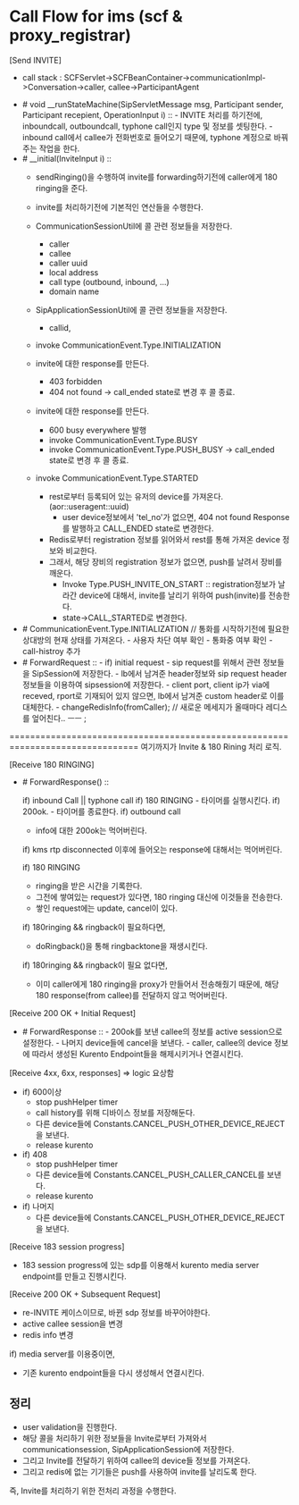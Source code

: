 # Call Flow for ims (scf & proxy_registrar)

[Send INVITE]
- call stack : SCFServlet->SCFBeanContainer->communicationImpl->Conversation->caller, callee->ParticipantAgent


- <CommunicationImpl>
  # void __runStateMachine(SipServletMessage msg, Participant sender, Participant recepient, OperationInput i) ::
  - INVITE 처리를 하기전에, inboundcall, outboundcall, typhone call인지 type 및 정보를 셋팅한다.
  - inbound call에서 callee가 전화번호로 들어오기 때문에, typhone 계정으로 바꿔주는 작업을 한다.

- <Conversation>
  # __initial(InviteInput i) ::

  - sendRinging()을 수행하여 invite를 forwarding하기전에 caller에게 180 ringing을 준다.
  - invite를 처리하기전에 기본적인 연산들을 수행한다.
  - CommunicationSessionUtil에 콜 관련 정보들을 저장한다.
    - caller
    - callee
    - caller uuid
    - local address
    - call type (outbound, inbound, ...)
    - domain name
  - SipApplicationSessionUtil에 콜 관련 정보들을 저장한다.
    - callid,

  - invoke <CallBean> CommunicationEvent.Type.INITIALIZATION
  - invite에 대한 response를 만든다.
    - 403 forbidden
    - 404 not found
    -> call_ended state로 변경 후 콜 종료.
  - invite에 대한 response를 만든다.
    - 600 busy everywhere 발행
    - invoke CommunicationEvent.Type.BUSY
    - invoke CommunicationEvent.Type.PUSH_BUSY
    -> call_ended state로 변경 후 콜 종료.

  - invoke <CallBean> CommunicationEvent.Type.STARTED
    - rest로부터 등록되어 있는 유저의 device를 가져온다. (aor::useragent::uuid)
      - user device정보에서 'tel_no'가 없으면, 404 not found Response를 발행하고 CALL_ENDED state로 변경한다.
    - Redis로부터 registration 정보를 읽어와서 rest를 통해 가져온 device 정보와 비교한다.
    - 그래서, 해당 장비의 registration 정보가 없으면, push를 날려서 장비를 깨운다.
      - Invoke Type.PUSH_INVITE_ON_START :: registration정보가 날라간 device에 대해서, invite를 날리기 위하여 push(invite)를 전송한다.
      - state->CALL_STARTED로 변경한다.

- <CallBean>
  # CommunicationEvent.Type.INITIALIZATION // 통화를 시작하기전에 필요한 상대방의 현재 상태를 가져온다.
    - 사용자 차단 여부 확인
    - 통화중 여부 확인
    - <rest> call-histroy 추가

- <ParticipantAgent>
  # ForwardRequest ::
    - if) initial request
      - sip request를 위해서 관련 정보들을 SipSession에 저장한다.
      - lb에서 남겨준 header정보와 sip request header 정보들을 이용하여 sipsession에 저장한다.
        - client port, client ip가 via에 receved, rport로 기재되어 있지 않으면, lb에서 남겨준 custom header로 이를 대체한다.
      - changeRedisInfo(fromCaller); // 새로운 메세지가 올때마다 레디스를 엎어친다.. ㅡㅡ ;

=============================================================================== 여기까지가 Invite & 180 Rining 처리 로직.

[Receive 180 RINGING]

- <ParticipantAgent>
  # ForwardResponse() ::

  if) inbound Call || typhone call
    if) 180 RINGING
      - 타이머를 실행시킨다.
    if) 200ok.
      - 타이머를 종료한다.
  if) outbound call
    - info에 대한 200ok는 먹어버린다.

  if) kms rtp disconnected 이후에 들어오는 response에 대해서는 먹어버린다.

  if) 180 RINGING
    - ringing을 받은 시간을 기록한다.
    - 그전에 쌓여있는 request가 있다면, 180 ringing 대신에 이것들을 전송한다.
    - 쌓인 request에는 update, cancel이 있다.

  if) 180ringing && ringback이 필요하다면,
    - doRingback()을 통해 ringbacktone을 재생시킨다.

  if) 180ringing && ringback이 필요 없다면,
    - 이미 caller에게 180 ringing을 proxy가 만들어서 전송해줬기 때문에, 해당 180 response(from callee)를 전달하지 않고 먹어버린다.

[Receive 200 OK + Initial Request]
- <ParticipantAgent>
  # ForwardResponse ::
  - 200ok를 보낸 callee의 정보를 active session으로 설정한다.
  - 나머지 device들에 cancel을 보낸다.
  - caller, callee의 device 정보에 따라서 생성된 Kurento Endpoint들을 해제시키거나 연결시킨다.

[Receive 4xx, 6xx, responses]  => logic 요상함
- if) 600이상
  - stop pushHelper timer
  - call history를 위해 디바이스 정보를 저장해둔다.
  - 다른 device들에 Constants.CANCEL_PUSH_OTHER_DEVICE_REJECT을 보낸다.
  - release kurento
- if) 408
  - stop pushHelper timer
  - 다른 device들에 Constants.CANCEL_PUSH_CALLER_CANCEL를 보낸다.
  - release kurento
- if) 나머지
  - 다른 device들에 Constants.CANCEL_PUSH_OTHER_DEVICE_REJECT을 보낸다.

[Receive 183 session progress]
- 183 session progress에 있는 sdp를 이용해서 kurento media server endpoint를 만들고 진행시킨다.

[Receive 200 OK + Subsequent Request]
- re-INVITE 케이스이므로, 바뀐 sdp 정보를 바꾸어야한다.
- active callee session을 변경
- redis info 변경

if) media server를 이용중이면,
  - 기존 kurento endpoint들을 다시 생성해서 연결시킨다.


## 정리
- user validation을 진행한다.
- 해당 콜을 처리하기 위한 정보들을 Invite로부터 가져와서 communicationsession, SipApplicationSession에 저장한다.
- 그리고 Invite를 전달하기 위하여 callee의 device들 정보를 가져온다.
- 그리고 redis에 없는 기기들은 push를 사용하여 invite를 날리도록 한다.

즉, Invite를 처리하기 위한 전처리 과정을 수행한다.
